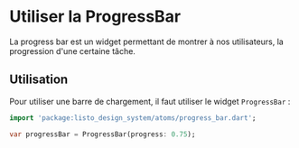# Utiliser la ProgressBar

La progress bar est un widget permettant de montrer à nos utilisateurs, la progression d'une certaine tâche.

## Utilisation

Pour utiliser une barre de chargement, il faut utiliser le widget `ProgressBar` :

```dart
import 'package:listo_design_system/atoms/progress_bar.dart';

var progressBar = ProgressBar(progress: 0.75);
```